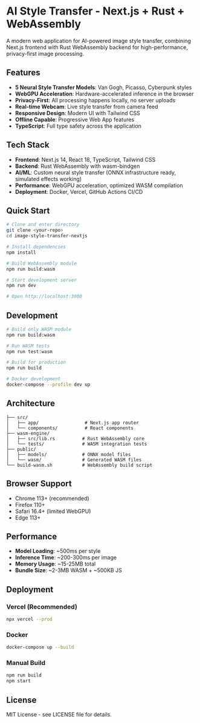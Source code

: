 # AI Style Transfer - Next.js + Rust + WebAssembly

A modern web application for AI-powered image style transfer, combining Next.js frontend with Rust WebAssembly backend for high-performance, privacy-first image processing.

## Features

- **5 Neural Style Transfer Models**: Van Gogh, Picasso, Cyberpunk styles
- **WebGPU Acceleration**: Hardware-accelerated inference in the browser
- **Privacy-First**: All processing happens locally, no server uploads
- **Real-time Webcam**: Live style transfer from camera feed
- **Responsive Design**: Modern UI with Tailwind CSS
- **Offline Capable**: Progressive Web App features
- **TypeScript**: Full type safety across the application

## Tech Stack

- **Frontend**: Next.js 14, React 18, TypeScript, Tailwind CSS
- **Backend**: Rust WebAssembly with wasm-bindgen
- **AI/ML**: Custom neural style transfer (ONNX infrastructure ready, simulated effects working)
- **Performance**: WebGPU acceleration, optimized WASM compilation
- **Deployment**: Docker, Vercel, GitHub Actions CI/CD

## Quick Start

```bash
# Clone and enter directory
git clone <your-repo>
cd image-style-transfer-nextjs

# Install dependencies
npm install

# Build WebAssembly module
npm run build:wasm

# Start development server
npm run dev

# Open http://localhost:3000
```

## Development

```bash
# Build only WASM module
npm run build:wasm

# Run WASM tests
npm run test:wasm

# Build for production
npm run build

# Docker development
docker-compose --profile dev up
```

## Architecture

```
├── src/
│   ├── app/                 # Next.js app router
│   └── components/          # React components
├── wasm-engine/
│   ├── src/lib.rs          # Rust WebAssembly core
│   └── tests/              # WASM integration tests
├── public/
│   ├── models/             # ONNX model files
│   └── wasm/               # Generated WASM files
└── build-wasm.sh           # WebAssembly build script
```

## Browser Support

- Chrome 113+ (recommended)
- Firefox 110+
- Safari 16.4+ (limited WebGPU)
- Edge 113+

## Performance

- **Model Loading**: ~500ms per style
- **Inference Time**: ~200-300ms per image  
- **Memory Usage**: ~15-25MB total
- **Bundle Size**: ~2-3MB WASM + ~500KB JS

## Deployment

### Vercel (Recommended)
```bash
npx vercel --prod
```

### Docker
```bash
docker-compose up --build
```

### Manual Build
```bash
npm run build
npm start
```

## License

MIT License - see LICENSE file for details.
